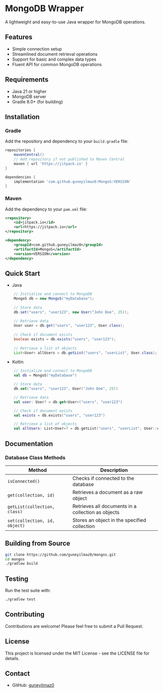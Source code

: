 # MongoDB Wrapper

A lightweight and easy-to-use Java wrapper for MongoDB operations.

## Features

- Simple connection setup
- Streamlined document retrieval operations
- Support for basic and complex data types
- Fluent API for common MongoDB operations

## Requirements

- Java 21 or higher
- MongoDB server
- Gradle 8.0+ (for building)

## Installation

### Gradle

Add the repository and dependency to your `build.gradle` file:

```gradle
repositories {
    mavenCentral()
    // Add repository if not published to Maven Central
    maven { url 'https://jitpack.io' }
}

dependencies {
    implementation 'com.github.guneyilmaz0:MongoS:VERSION'
}
```

### Maven

Add the dependency to your `pom.xml` file:

```xml
<repository>
    <id>jitpack.io</id>
    <url>https://jitpack.io</url>
</repository>

<dependency>
    <groupId>com.github.guneyilmaz0</groupId>
    <artifactId>MongoS</artifactId>
    <version>VERSION</version>
</dependency>
```

## Quick Start

 - Java
```java
    // Initialize and connect to MongoDB
    MongoS db = new MongoS("myDatabase");
    
    // Store data
    db.set("users", "user123", new User("John Doe", 25));
    
    // Retrieve data
    User user = db.get("users", "user123", User.class);
    
    // Check if document exists
    boolean exists = db.exists("users", "user123");
    
    // Retrieve a list of objects
    List<User> allUsers = db.getList("users", "userList", User.class);
```
- Kotlin
```kotlin
    // Initialize and connect to MongoDB
    val db = MongoS("myDatabase")

    // Store data
    db.set("users", "user123", User("John Doe", 25))

    // Retrieve data
    val user: User? = db.get<User>("users", "user123")

    // Check if document exists
    val exists = db.exists("users", "user123")

    // Retrieve a list of objects
    val allUsers: List<User>? = db.getList("users", "userList", User::class.java)
```

## Documentation

### Database Class Methods

| Method                             | Description                                          |
|------------------------------------|------------------------------------------------------|
| `isConnected()`                    | Checks if connected to the database                  |
| `get(collection, id)`              | Retrieves a document as a raw object                 |
| `getList(collection, class)`       | Retrieves all documents in a collection as objects   |
| `set(collection, id, object)`      | Stores an object in the specified collection         |

## Building from Source

```bash
git clone https://github.com/guneyilmaz0/mongos.git
cd mongos
./gradlew build
```

## Testing

Run the test suite with:

```bash
./gradlew test
```

## Contributing

Contributions are welcome! Please feel free to submit a Pull Request.

## License

This project is licensed under the MIT License - see the LICENSE file for details.

## Contact

- GitHub: [guneyilmaz0](https://github.com/guneyilmaz0)
